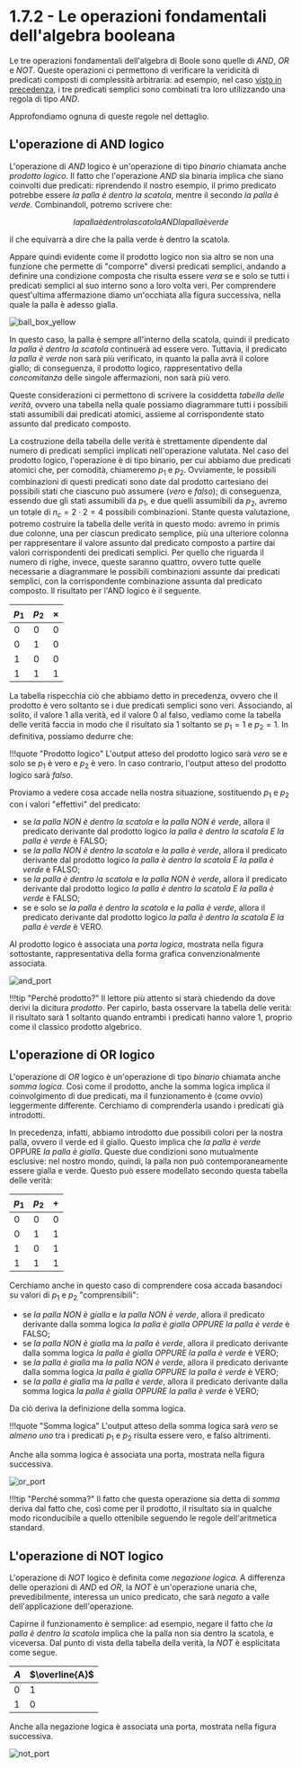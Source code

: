 # 1.7.2 - Le operazioni fondamentali dell'algebra booleana

Le tre operazioni fondamentali dell'algebra di Boole sono quelle di $AND$, $OR$ e $NOT$. Queste operazioni ci permettono di verificare la veridicità di predicati composti di complessità arbitraria: ad esempio, nel caso [visto in precedenza](01_intro.md), i tre predicati semplici sono combinati tra loro utilizzando una regola di tipo $AND$.

Approfondiamo ognuna di queste regole nel dettaglio.

## L'operazione di AND logico

L'operazione di *AND* logico è un'operazione di tipo *binario* chiamata anche *prodotto logico*. Il fatto che l'operazione *AND* sia binaria implica che siano coinvolti due predicati: riprendendo il nostro esempio, il primo predicato potrebbe essere *la palla è dentro la scatola*, mentre il secondo *la palla è verde*. Combinandoli, potremo scrivere che:

$$
la palla è dentro la scatola AND la palla è verde
$$

il che equivarrà a dire che la palla verde è dentro la scatola.

Appare quindi evidente come il prodotto logico non sia altro se non una funzione che permette di "comporre" diversi predicati semplici, andando a definire una condizione composta che risulta essere *vera* se e solo se tutti i predicati semplici al suo interno sono a loro volta veri. Per comprendere quest'ultima affermazione diamo un'occhiata alla figura successiva, nella quale la palla è adesso gialla.

![ball_box_yellow](./images/ball_box_fake.png)

In questo caso, la palla è sempre all'interno della scatola, quindi il predicato *la palla è dentro la scatola* continuerà ad essere vero. Tuttavia, il predicato *la palla è verde* non sarà più verificato, in quanto la palla avrà il colore giallo; di conseguenza, il prodotto logico, rappresentativo della *concomitanza* delle singole affermazioni, non sarà più vero.

Queste considerazioni ci permettono di scrivere la cosiddetta *tabella delle verità*, ovvero una tabella nella quale possiamo diagrammare tutti i possibili stati assumibili dai predicati atomici, assieme al corrispondente stato assunto dal predicato composto.

La costruzione della tabella delle verità è strettamente dipendente dal numero di predicati semplici implicati nell'operazione valutata. Nel caso del prodotto logico, l'operazione è di tipo binario, per cui abbiamo due predicati atomici che, per comodità, chiameremo $p_1$ e $p_2$. Ovviamente, le possibili combinazioni di questi predicati sono date dal prodotto cartesiano dei possibili stati che ciascuno può assumere (*vero* e *falso*); di conseguenza, essendo due gli stati assumibili da $p_1$, e due quelli assumibili da $p_2$, avremo un totale di $n_c = 2 \cdot 2 = 4$ possibili combinazioni. Stante questa valutazione, potremo costruire la tabella delle verità in questo modo: avremo in primis due colonne, una per ciascun predicato semplice, più una ulteriore colonna per rappresentare il valore assunto dal predicato composto a partire dai valori corrispondenti dei predicati semplici. Per quello che riguarda il numero di righe, invece, queste saranno quattro, ovvero tutte quelle necessarie a diagrammare le possibili combinazioni assunte dai predicati semplici, con la corrispondente combinazione assunta dal predicato composto. Il risultato per l'AND logico è il seguente.

| $p_1$ | $p_2$ | $\times$ |
| - | - | -------- |
| $0$ | $0$ | $0$ |
| $0$ | $1$ | $0$ |
| $1$ | $0$ | $0$ |
| $1$ | $1$ | $1$ |

La tabella rispecchia ciò che abbiamo detto in precedenza, ovvero che il prodotto è vero soltanto se i due predicati semplici sono veri. Associando, al solito, il valore $1$ alla verità, ed il valore $0$ al falso, vediamo come la tabella delle verità faccia in modo che il risultato sia $1$ soltanto se $p_1=1$ e $p_2=1$. In definitiva, possiamo dedurre che:

!!!quote "Prodotto logico"
    L'output atteso del prodotto logico sarà *vero* se e solo se $p_1$ è vero e $p_2$ è vero. In caso contrario, l'output atteso del prodotto logico sarà *falso*.

Proviamo a vedere cosa accade nella nostra situazione, sostituendo $p_1$ e $p_2$ con i valori "effettivi" del predicato:

* se *la palla NON è dentro la scatola* e *la palla NON è verde*, allora il predicato derivante dal prodotto logico *la palla è dentro la scatola E la palla è verde* è FALSO;
* se *la palla NON è dentro la scatola* e *la palla è verde*, allora il predicato derivante dal prodotto logico *la palla è dentro la scatola E la palla è verde* è FALSO;
* se *la palla è dentro la scatola* e *la palla NON è verde*, allora il predicato derivante dal prodotto logico *la palla è dentro la scatola E la palla è verde* è FALSO;
* se e solo se *la palla è dentro la scatola* e *la palla è verde*, allora il predicato derivante dal prodotto logico *la palla è dentro la scatola E la palla è verde* è VERO.

Al prodotto logico è associata una *porta logica*, mostrata nella figura sottostante, rappresentativa della forma grafica convenzionalmente associata.

![and_port](./images/and_port.png)

!!!tip "Perché prodotto?"
    Il lettore più attento si starà chiedendo da dove derivi la dicitura *prodotto*. Per capirlo, basta osservare la tabella delle verità: il risultato sarà $1$ soltanto quando entrambi i predicati hanno valore $1$, proprio come il classico prodotto algebrico.

## L'operazione di OR logico

L'operazione di *OR* logico è un'operazione di tipo *binario* chiamata anche *somma logica*. Così come il prodotto, anche la somma logica implica il coinvolgimento di due predicati, ma il funzionamento è (come ovvio) leggermente differente. Cerchiamo di comprenderla usando i predicati già introdotti.

In precedenza, infatti, abbiamo introdotto due possibili colori per la nostra palla, ovvero il verde ed il giallo. Questo implica che *la palla è verde* OPPURE *la palla è gialla*. Queste due condizioni sono mutualmente esclusive: nel nostro mondo, quindi, la palla non può contemporaneamente essere gialla e verde. Questo può essere modellato secondo questa tabella delle verità:

| $p_1$ | $p_2$ | $+$ |
| - | - | -------- |
| $0$ | $0$ | $0$ |
| $0$ | $1$ | $1$ |
| $1$ | $0$ | $1$ |
| $1$ | $1$ | $1$ |

Cerchiamo anche in questo caso di comprendere cosa accada basandoci su valori di $p_1$ e $p_2$ "comprensibili":

* se *la palla NON è gialla* e *la palla NON è verde*, allora il predicato derivante dalla somma logica *la palla è gialla OPPURE la palla è verde* è FALSO;
* se *la palla NON è gialla* ma *la palla è verde*, allora il predicato derivante dalla somma logica *la palla è gialla OPPURE la palla è verde* è VERO;
* se *la palla è gialla* ma *la palla NON è verde*, allora il predicato derivante dalla somma logica *la palla è gialla OPPURE la palla è verde* è VERO;
* se *la palla è gialla* ma *la palla è verde*, allora il predicato derivante dalla somma logica *la palla è gialla OPPURE la palla è verde* è VERO;

Da ciò deriva la definizione della somma logica.

!!!quote "Somma logica"
    L'output atteso della somma logica sarà *vero* se *almeno uno* tra i predicati $p_1$ e $p_2$ risulta essere vero, e falso altrimenti.

Anche alla somma logica è associata una porta, mostrata nella figura successiva.

![or_port](./images/or_port.png)

!!!tip "Perché somma?"
    Il fatto che questa operazione sia detta di *somma* deriva dal fatto che, così come per il prodotto, il risultato sia in qualche modo riconducibile a quello ottenibile seguendo le regole dell'aritmetica standard.

## L'operazione di NOT logico

L'operazione di *NOT* logico è definita come *negazione logica*. A differenza delle operazioni di *AND* ed *OR*, la *NOT* è un'operazione unaria che, prevedibilmente, interessa un unico predicato, che sarà *negato* a valle dell'applicazione dell'operazione.

Capirne il funzionamento è semplice: ad esempio, negare il fatto che *la palla è dentro la scatola* implica che la palla non sia dentro la scatola, e viceversa. Dal punto di vista della tabella della verità, la *NOT* è esplicitata come segue.

| $A$ | $\overline{A}$ |
| - | - |
| $0$ | $1$ |
| $1$ | $0$ |

Anche alla negazione logica è associata una porta, mostrata nella figura successiva.

![not_port](./images/not_port.png)

